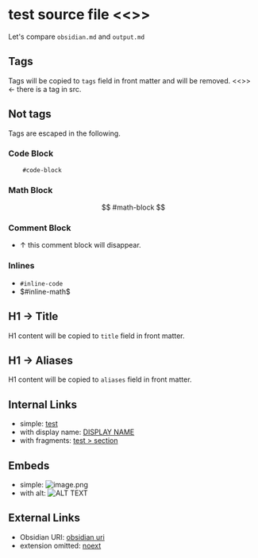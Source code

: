 # test source file <<>>
Let's compare `obsidian.md` and `output.md`

## Tags
Tags will be copied to `tags` field in front matter and will be removed. <<>> <- there is a tag in src.

## Not tags
Tags are escaped in the following.

### Code Block
```
	#code-block
```

### Math Block
$$
	#math-block
$$

### Comment Block

- ↑ this comment block will disappear.

### Inlines
- `#inline-code`
- $#inline-math$

## H1 -> Title
H1 content will be copied to `title` field in front matter.

## H1 -> Aliases
H1 content will be copied to `aliases` field in front matter.

## Internal Links
- simple: [test](test.md)
- with display name: [DISPLAY NAME](test.md)
- with fragments: [test > section](test.md#section)

## Embeds
- simple: ![image.png](image.png)
- with alt: ![ALT TEXT](image.png)

## External Links
- Obsidian URI: [obsidian uri](test.md)
- extension omitted: [noext](test.md)